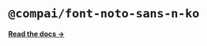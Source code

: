 # `@compai/font-noto-sans-n-ko`

[**Read the docs &rarr;**](https://components.ai/docs/typefaces/noto-sans-n-ko)
